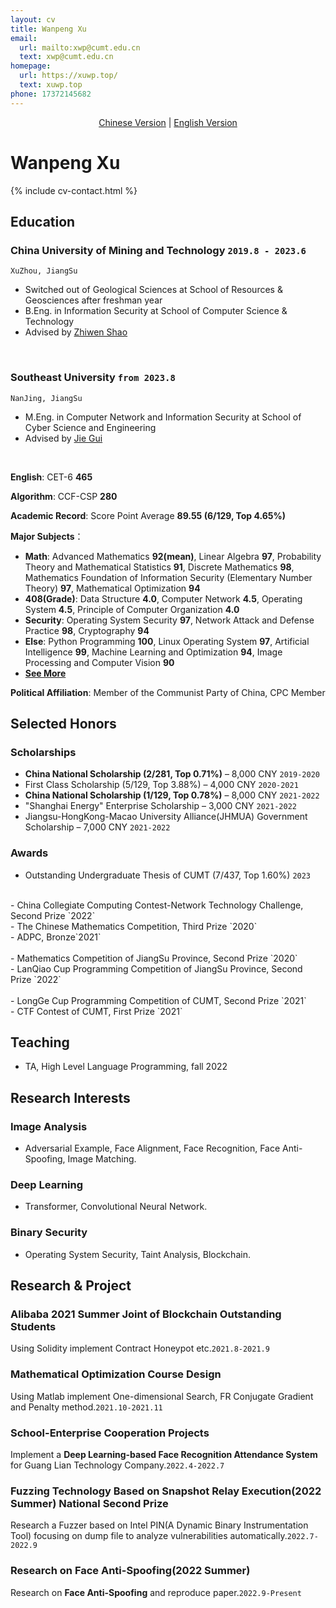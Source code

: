 ```yaml
---
layout: cv
title: Wanpeng Xu
email:
  url: mailto:xwp@cumt.edu.cn
  text: xwp@cumt.edu.cn
homepage:
  url: https://xuwp.top/
  text: xuwp.top
phone: 17372145682
---
```


<center><a href="https://xuwp.top/cv-zh/">Chinese Version</a> | <u>English Version</u></center>

# Wanpeng **Xu**

<!--
include contact information from the front matter
Supported arguments:
    - homepage: url, text
    - phone
    - email
-->

{% include cv-contact.html %}

## Education

### **China University of Mining and Technology** `2019.8 - 2023.6`

```
XuZhou, JiangSu
```

- Switched out of Geological Sciences at School of Resources & Geosciences after freshman year
- B.Eng. in Information Security at School of Computer Science & Technology
- Advised by [Zhiwen Shao](https://zhiwenshao.github.io/)

<br>

### **Southeast University** `from 2023.8`

```
NanJing, JiangSu
```

- M.Eng. in Computer Network and Information Security at School of Cyber Science and Engineering
- Advised by [Jie Gui](https://guijiejie.github.io/)

<br>

**English**: CET-6 **465**

**Algorithm**: CCF-CSP **280**

**Academic Record**: Score Point Average **89.55 (6/129, Top 4.65%)**

**Major Subjects**：
- **Math**: Advanced Mathematics **92(mean)**,  Linear Algebra **97**,  Probability Theory and Mathematical Statistics **91**, Discrete Mathematics **98**,  Mathematics Foundation of Information Security (Elementary Number Theory) **97**,  Mathematical Optimization **94**
- **408(Grade)**: Data Structure **4.0**,  Computer Network **4.5**,  Operating System **4.5**,  Principle of Computer Organization **4.0**
- **Security**: Operating System Security **97**,  Network Attack and Defense Practice **98**,  Cryptography **94**
- **Else**: Python Programming **100**,  Linux Operating System **97**,  Artificial Intelligence **99**,  Machine Learning and Optimization **94**,  Image Processing and Computer Vision **90**
- [**See More**](https://github.com/WanpengXu/CUMT-IS-Course-Resources-2019-WanpengXu)

**Political Affiliation**: Member of the Communist Party of China, CPC Member

## Selected Honors

### **Scholarships**

- **China National Scholarship (2/281, Top 0.71%)** – 8,000 CNY  `2019-2020` <br>
- First Class Scholarship (5/129, Top 3.88%) – 4,000 CNY `2020-2021` <br>
- **China National Scholarship (1/129, Top 0.78%)** – 8,000 CNY `2021-2022` <br>
- "Shanghai Energy" Enterprise Scholarship – 3,000 CNY `2021-2022` <br>
- Jiangsu-HongKong-Macao University Alliance(JHMUA) Government Scholarship – 7,000 CNY `2021-2022` <br>

### **Awards**

- Outstanding Undergraduate Thesis of CUMT (7/437, Top 1.60%) `2023` <br>
<br>
- China Collegiate Computing Contest-Network Technology Challenge, Second Prize `2022` <br>
- The Chinese Mathematics Competition, Third Prize `2020`<br>
- ADPC, Bronze`2021`<br>
<br>
- Mathematics Competition of JiangSu Province, Second Prize `2020`<br>
- LanQiao Cup Programming Competition of JiangSu Province, Second Prize `2022`<br>
<br>
- LongGe Cup Programming Competition of CUMT, Second Prize `2021`<br>
- CTF Contest of CUMT, First Prize `2021`<br>

## Teaching
- TA, High Level Language Programming, fall 2022

## Research Interests

### **Image Analysis**
- Adversarial Example, Face Alignment, Face Recognition, Face Anti-Spoofing, Image Matching.

### **Deep Learning**
- Transformer, Convolutional Neural Network.

### **Binary Security**
- Operating System Security, Taint Analysis, Blockchain.

## Research & Project

### **Alibaba 2021 Summer Joint of Blockchain** <i class="fas fa-award"></i> **Outstanding Students**
Using Solidity implement Contract Honeypot etc.`2021.8-2021.9`<br>

### **Mathematical Optimization Course Design**
Using Matlab implement One-dimensional Search, FR Conjugate Gradient and Penalty method.`2021.10-2021.11`<br>

### **School-Enterprise Cooperation Projects**
Implement a **Deep Learning-based Face Recognition Attendance System** for Guang Lian Technology Company.`2022.4-2022.7`<br>

### **Fuzzing Technology Based on Snapshot Relay Execution(2022 Summer)** <i class="fas fa-award"></i> **National Second Prize**
Research a Fuzzer based on Intel PIN(A Dynamic Binary Instrumentation Tool) focusing on dump file to analyze vulnerabilities automatically.`2022.7-2022.9`<br>

### **Research on Face Anti-Spoofing(2022 Summer)**
Research on **Face Anti-Spoofing** and reproduce paper.`2022.9-Present`<br>

<!--

## Publications

### [**reCode: A Lightweight Find-and-Replace Interaction in the IDE for Transforming Code by Example**]({{ page.homepage.url }}/assets/uist-21-recode.pdf)
**Wode Ni**, Joshua Sunshine, Vu Le, Sumit Gulwani, and Titus Barik.<br> 
_In Proceedings of the 34th ACM Symposium on User Interface Software and Technology (UIST'21)._ <br>
[[PDF]({{ page.homepage.url }}/assets/uist-21-recode.pdf)]
[[BibTeX]({{ page.homepage.url }}/assets/uist-21-recode.txt)]
[[video preview](https://youtu.be/fMdHK9UrgQ4)]
[[talk](https://youtu.be/_GQ8E7EMMws)]


### [**Penrose: From Mathematical Notation to Beautiful Diagrams**](http://penrose.ink/media/Penrose_SIGGRAPH2020.pdf)
Katherine Ye, **Wode Ni**, Max Krieger, Dor Ma'ayan, Joshua Sunshine, Jonathan Aldrich, and Keenan Crane.<br> 
_ACM Transactions on Graphics (SIGGRAPH'20)._<br>
[[PDF](http://penrose.ink/media/Penrose_SIGGRAPH2020.pdf)]
[[BibTeX]({{ page.homepage.url }}/assets/siggraph20-penrose.txt)]
[[www](http://penrose.ink/siggraph20.html)]
[[repo](https://github.com/penrose/penrose)]

### [**How Domain Experts Create Conceptual Diagrams and Implications for Tool Design**]({{ page.homepage.url }}/assets/chi-20-natural-diagramming.pdf)

Dor Ma'ayan\*, **Wode Ni\***, Katherine Ye, Chinmay Kulkarni, and Joshua Sunshine.<br>
<i class="fas fa-award"></i> <strong>Best Paper Honourable Mention</strong><br>
_In Proceedings of the 2020 CHI Conference on Human Factors in Computing Systems (CHI'20)._<br>
[[PDF]({{ page.homepage.url }}/assets/chi-20-natural-diagramming.pdf)]
[[BibTeX]({{ page.homepage.url }}/assets/chi-20-natural-diagramming.txt)]

### [**Defining Visual Narratives for Mathematics Declaratively**](http://2019.plateau-workshop.org/assets/papers-2019/9.pdf)

Max Krieger, **Wode Ni**, and Joshua Sunshine.<br>
_Evaluation and Usability of Programming Languages and Tools (PLATEAU 2019), co-located with UIST._<br>
[[PDF](http://2019.plateau-workshop.org/assets/papers-2019/9.pdf)]
[[slides]({{ page.homepage.url }}/assets/plateau-19-presentation.pdf)]

### [**Designing Declarative Language Tutorials: a Guided and Individualized Approach**](http://2019.plateau-workshop.org/assets/papers-2019/2.pdf)

Anael Kuperwajs Cohen, **Wode Ni**, and Joshua Sunshine.<br>
_Evaluation and Usability of Programming Languages and Tools (PLATEAU 2019), co-located with UIST._<br>
[[PDF](http://2019.plateau-workshop.org/assets/papers-2019/2.pdf)]
[[slides]({{ page.homepage.url }}/assets/plateau-19-presentation.pdf)]

---

### [**Substance and Style: domain-specific languages for mathematical diagrams**](https://2017.splashcon.org/event/dsldi-2017-substance-and-style-domain-specific-languages-for-mathematical-diagrams)

**Wode Ni\***, Katherine Ye\*, Joshua Sunshine, Jonathan Aldrich, and Keenan Crane.<br> _Domain-Specific Language Design and Implementation (DSLDI 2017), co-located with SPLASH._ <br>
[[PDF]({{ page.homepage.url }}/assets/dsldi.pdf)]
[[slides]({{ page.homepage.url }}/assets/dsldi-presentation.pdf)]
[[www](http://penrose.ink)]
[[repo](https://github.com/penrose/penrose)]

### [**Whiteboard Scanning Using Super-Resolution**](http://scholar.dickinson.edu/student_honors/221/)

**Wode Ni**.<br> _Dickinson College Honors Theses. Paper 221._<br>
[[PDF]({{ page.homepage.url }}/assets/superres.pdf)]

## Experience

### **Microsoft Research** `2020.5 - 2020.8`

_Research Intern_<br>
Worked with the [PROSE](https://www.microsoft.com/en-us/research/group/prose/) team (mentored by [Titus Barik](https://www.barik.net/)) on improving developer productivity in Visual Studio Code. I interviewed developers to elicit their needs for code transformation tools in editors. Inspired by the empirical data and relevant work in program synthesis, I designed **reCode**, an interaction model for rapidly performing complex code transformation using the familiar find-and-replace experience.

### **Carnegie Mellon University, Research Experiences for Undergraduate** `2017.5 - 2017.8`

_Research Assistant_<br>
**Penrose** is a system that automatically visualizes mathematics using two domain-specific languages: **Substance** and **Style**. Co-advised by [Jonathan Aldrich](https://www.cs.cmu.edu/~./aldrich/), [Keenan Crane](https://www.cs.cmu.edu/~kmcrane/), [Joshua Sunshine](http://www.cs.cmu.edu/~jssunshi/), and [Katherine Ye](https://www.cs.cmu.edu/~kqy/), I designed and implemented the Style language, and extended the Substance language to support functions and logically quantified statements.

### **Columbia University, Computer Graphics and User Interfaces Lab** `2017.1 - 2017.5`

_Research Assistant_<br>
Worked with prof. Steven Feiner, on **Cyber Affordance Visualization in Augumented Reality** project. Developed a Microsoft Hololens application that visualizes the Columbia campus in AR environment.

## Mentoring

[Hwei-Shin Harriman](https://hsharriman.github.io/) (Olin College of Engineering, independent research) `CMU, 2021 - Now` <br>
[Helena Yang](https://heleaf.me/) (CMU, [REUSE](https://www.cmu.edu/scs/isr/reuse/)) `CMU, 2021` <br>
[Max Krieger](https://a9.io/) (CMU, independent research & [REUSE](https://www.cmu.edu/scs/isr/reuse/)) `CMU, 2018 - 2021` <br>
[Courtney Miller](https://courtney-e-miller.github.io/) (New College of Florida, [REUSE](https://www.cmu.edu/scs/isr/reuse/)) `CMU, 2019` <br>
[Anael Kuperwajs Cohen](https://anaelkuperwajs.github.io/) (Macalester College, [REUSE](https://www.cmu.edu/scs/isr/reuse/)) `CMU, 2019` <br>

---



## Teaching

Teaching Assistant, **Crafting Software (17-450/17-950)** `CMU, 2022` <br>
Teaching Assistant, **Programming Languages and Translators (COMS 4115)** `Columbia, 2017 - 2018` <br>
Teaching Assistant, **Introduction to Java II (COMP 132)** `Dickinson, 2016` <br>
Peer Tutor, **Data Structures and Problem Solving (COMP 232)** `Dickinson, 2016` <br>
Computer Lab Consultant `Dickinson, 2014 - 2016` <br>


## Service

Sub-reviewer `OOPSLA'21, VL/HCC'21` <br>
Reviewer `CHI'21, CHI'22, SIGGRAPH'22` <br>
Research Experiences for Undergraduates in Software Engineering Admission Committee `CMU, 2019 - 2021` <br>

-->

<!-- ### Footer

Last updated: May 2013 -->
